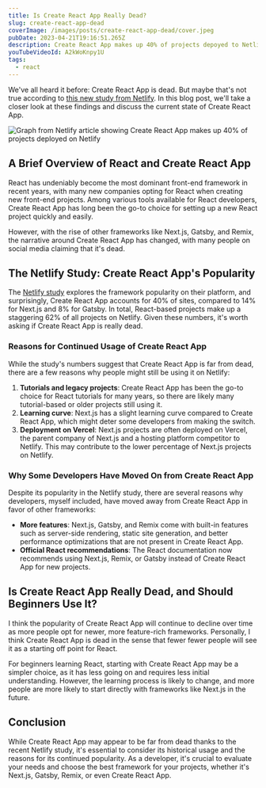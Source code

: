 ```yaml
---
title: Is Create React App Really Dead?
slug: create-react-app-dead
coverImage: /images/posts/create-react-app-dead/cover.jpeg
pubDate: 2023-04-21T19:16:51.265Z
description: Create React App makes up 40% of projects depoyed to Netlify. Is it really dead?
youTubeVideoId: A2kWoKnpy1U
tags:
  - react
---
```


We've all heard it before: Create React App is dead. But maybe that's not true according to [this new study from Netlify](https://www.example.com). In this blog post, we'll take a closer look at these findings and discuss the current state of Create React App.

![Graph from Netlify article showing Create React App makes up 40% of projects deployed on Netlify](/images/posts/create-react-app-dead/1.jpeg)

## A Brief Overview of React and Create React App

React has undeniably become the most dominant front-end framework in recent years, with many new companies opting for React when creating new front-end projects. Among various tools available for React developers, Create React App has long been the go-to choice for setting up a new React project quickly and easily.

However, with the rise of other frameworks like Next.js, Gatsby, and Remix, the narrative around Create React App has changed, with many people on social media claiming that it's dead.

## The Netlify Study: Create React App's Popularity

The [Netlify study](https://www.example.com) explores the framework popularity on their platform, and surprisingly, Create React App accounts for 40% of sites, compared to 14% for Next.js and 8% for Gatsby. In total, React-based projects make up a staggering 62% of all projects on Netlify. Given these numbers, it's worth asking if Create React App is really dead.

### Reasons for Continued Usage of Create React App

While the study's numbers suggest that Create React App is far from dead, there are a few reasons why people might still be using it on Netlify:

1. **Tutorials and legacy projects**: Create React App has been the go-to choice for React tutorials for many years, so there are likely many tutorial-based or older projects still using it.
2. **Learning curve**: Next.js has a slight learning curve compared to Create React App, which might deter some developers from making the switch.
3. **Deployment on Vercel**: Next.js projects are often deployed on Vercel, the parent company of Next.js and a hosting platform competitor to Netlify. This may contribute to the lower percentage of Next.js projects on Netlify.

### Why Some Developers Have Moved On from Create React App

Despite its popularity in the Netlify study, there are several reasons why developers, myself included, have moved away from Create React App in favor of other frameworks:

- **More features**: Next.js, Gatsby, and Remix come with built-in features such as server-side rendering, static site generation, and better performance optimizations that are not present in Create React App.
- **Official React recommendations**: The React documentation now recommends using Next.js, Remix, or Gatsby instead of Create React App for new projects.

## Is Create React App Really Dead, and Should Beginners Use It?

I think the popularity of Create React App will continue to decline over time as more people opt for newer, more feature-rich frameworks. Personally, I think Create React App is dead in the sense that fewer fewer people will see it as a starting off point for React.

For beginners learning React, starting with Create React App may be a simpler choice, as it has less going on and requires less initial understanding. However, the learning process is likely to change, and more people are more likely to start directly with frameworks like Next.js in the future.

## Conclusion

While Create React App may appear to be far from dead thanks to the recent Netlify study, it's essential to consider its historical usage and the reasons for its continued popularity. As a developer, it's crucial to evaluate your needs and choose the best framework for your projects, whether it's Next.js, Gatsby, Remix, or even Create React App.
